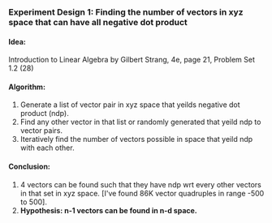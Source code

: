 ### Experiment Design 1: Finding the number of vectors in xyz space that can have all negative dot product

#### Idea:

Introduction to Linear Algebra by Gilbert Strang, 4e, page 21, Problem Set 1.2 (28)

#### Algorithm:

1. Generate a list of vector pair in xyz space that yeilds negative dot product (ndp).
2. Find any other vector in that list or randomly generated that yeild ndp to vector pairs.
3. Iteratively find the number of vectors possible in space that yeild ndp with each other.

#### Conclusion:

1. 4 vectors can be found such that they have ndp wrt every other vectors in that set in xyz space. [I've found 86K vector quadruples in range -500 to 500].
2. <strong>Hypothesis: n-1 vectors can be found in n-d space.</strong>
